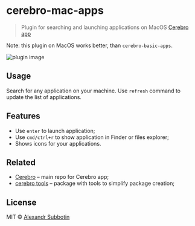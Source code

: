# cerebro-mac-apps

> Plugin for searching and launching applications on MacOS [Cerebro app](http://cerebroapp.vercel.app)

Note: this plugin on MacOS works better, than `cerebro-basic-apps`.

![plugin image](screenshot.png)

## Usage

Search for any application on your machine.
Use `refresh` command to update the list of applications.

## Features

* Use `enter` to launch application;
* Use `cmd/ctrl+r` to show application in Finder or files explorer;
* Shows icons for your applications.

## Related

* [Cerebro](http://github.com/cerebroapp/cerebro) – main repo for Cerebro app;
* [cerebro tools](http://github.com/cerebroapp/cerebro-tools) – package with tools to simplify package creation;

## License

MIT © [Alexandr Subbotin](http://asubbotin.ru)
